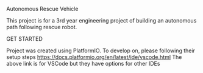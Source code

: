 Autonomous Rescue Vehicle

This project is for a 3rd year engineering project of building an autonomous path following rescue robot.

GET STARTED

Project was created using PlatformIO. To develop on, please following their setup steps https://docs.platformio.org/en/latest/ide/vscode.html
The above link is for VSCode but they have options for other IDEs
